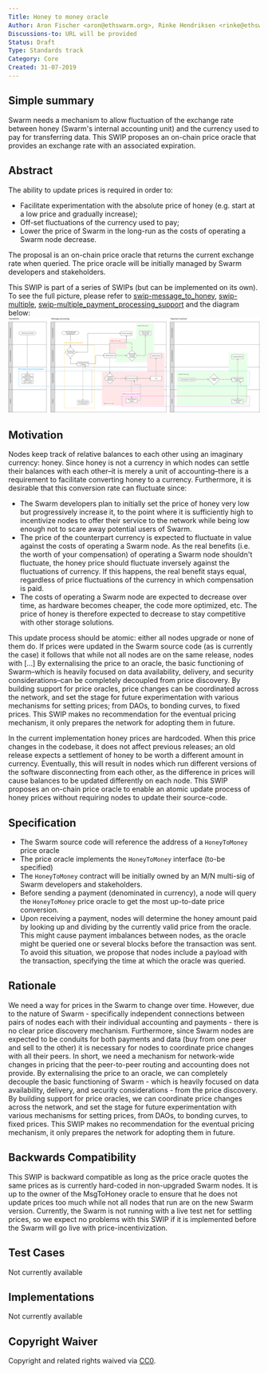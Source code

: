 ```yaml
---
Title: Honey to money oracle
Author: Aron Fischer <aron@ethswarm.org>, Rinke Hendriksen <rinke@ethswarm.org>, Vojtech Simetka <vojtech@iovlabs.org>
Discussions-to: URL will be provided
Status: Draft
Type: Standards track
Category: Core
Created: 31-07-2019
---
```


## Simple summary 
Swarm needs a mechanism to allow fluctuation of the exchange rate between honey (Swarm's internal accounting unit) and the currency used to pay for transferring data. This SWIP proposes an on-chain price oracle that provides an exchange rate with an associated expiration.

## Abstract 
The ability to update prices is required in order to:
* Facilitate experimentation with the absolute price of honey (e.g. start at a low price and gradually increase);
* Off-set fluctuations of the currency used to pay;
* Lower the price of Swarm in the long-run as the costs of operating a Swarm node decrease.

The proposal is an on-chain price oracle that returns the current exchange rate when queried. The price oracle will be initially managed by Swarm developers and stakeholders.

This SWIP is part of a series of SWIPs (but can be implemented on its own). To see the full picture, please refer to [swip-message_to_honey](./swip-message_to_honey.md), [swip-multiple](./swip-honey_to_money.md), [swip-multiple_payment_processing_support](./swip-multiple_payment_processing_support.md) and the diagram below:
![SWIP_Diagrams.svg](./../assets/swip-honey_to_money/SWIP_Diagrams.svg)

## Motivation
Nodes keep track of relative balances to each other using an imaginary currency: honey. Since honey is not a currency in which nodes can settle their balances with each other–it is merely a unit of accounting–there is a requirement to facilitate converting honey to a currency. Furthermore, it is desirable that this conversion rate can fluctuate since:

* The Swarm developers plan to initially set the price of honey very low but progressively increase it, to the point where it is sufficiently high to incentivize nodes to offer their service to the network while being low enough not to scare away potential users of Swarm. 
* The price of the counterpart currency is expected to fluctuate in value against the costs of operating a Swarm node. As the real benefits (i.e. the worth of your compensation) of operating a Swarm node shouldn't fluctuate, the honey price should fluctuate inversely against the fluctuations of currency. If this happens, the real benefit stays equal, regardless of price fluctuations of the currency in which compensation is paid. 
* The costs of operating a Swarm node are expected to decrease over time, as hardware becomes cheaper, the code more optimized, etc. The price of honey is therefore expected to decrease to stay competitive with other storage solutions. 

This update process should be atomic: either all nodes upgrade or none of them do. If prices were updated in the Swarm source code (as is currently the case) it follows that while not all nodes are on the same release, nodes with [...] By externalising the price to an oracle, the basic functioning of Swarm–which is heavily focused on data availability, delivery, and security considerations–can be completely decoupled from price discovery. By building support for price oracles, price changes can be coordinated across the network, and set the stage for future experimentation with various mechanisms for setting prices; from DAOs, to bonding curves, to fixed prices. This SWIP makes no recommendation for the eventual pricing mechanism, it only prepares the network for adopting them in future.

In the current implementation honey prices are hardcoded. When this price changes in the codebase, it does not affect previous releases; an old release expects a settlement of honey to be worth a different amount in currency. Eventually, this will result in nodes which run different versions of the software disconnecting from each other, as the difference in prices will cause balances to be updated differently on each node. This SWIP proposes an on-chain price oracle to enable an atomic update process of honey prices without requiring nodes to update their source-code.

## Specification
* The Swarm source code will reference the address of a `HoneyToMoney` price oracle
* The price oracle implements the `HoneyToMoney` interface (to-be specified) 
* The `HoneyToMoney` contract will be initially owned by an M/N multi-sig of Swarm developers and stakeholders.
* Before sending a payment (denominated in currency), a node will query the `HoneyToMoney` price oracle to get the most up-to-date price conversion. 
* Upon receiving a payment, nodes will determine the honey amount paid by looking up and dividing by the currently valid price from the oracle. This might cause payment imbalances between nodes, as the oracle might be queried one or several blocks before the transaction was sent. To avoid this situation, we propose that nodes include a payload with the transaction, specifying the time at which the oracle was queried.

## Rationale
We need a way for prices in the Swarm to change over time. However, due to the nature of Swarm - specifically independent connections between pairs of nodes each with their individual accounting and payments - there is no clear price discovery mechanism. Furthermore, since Swarm nodes are expected to be conduits for both payments and data (buy from one peer and sell to the other) it is necessary for nodes to coordinate price changes with all their peers. In short, we need a mechanism for network-wide changes in pricing that the peer-to-peer routing and accounting does not provide.
By externalising the price to an oracle, we can completely decouple the basic functioning of Swarm - which is heavily focused on data availability, delivery, and security considerations - from the price discovery. By building support for price oracles, we can coordinate price changes across the network, and set the stage for future experimentation with various mechanisms for setting prices, from DAOs, to bonding curves, to fixed prices. This SWIP makes no recommendation for the eventual pricing mechanism, it only prepares the network for adopting them in future.

## Backwards Compatibility 
This SWIP is backward compatible as long as the price oracle quotes the same prices as is currently hard-coded in non-upgraded Swarm nodes. It is up to the owner of the MsgToHoney oracle to ensure that he does not update prices too much while not all nodes that run are on the new Swarm version. Currently, the Swarm is not running with a live test net for settling prices, so we expect no problems with this SWIP if it is implemented before the Swarm will go live with price-incentivization. 

## Test Cases
Not currently available

## Implementations 
Not currently available

## Copyright Waiver
 Copyright and related rights waived via [CC0](https://creativecommons.org/publicdomain/zero/1.0/).
